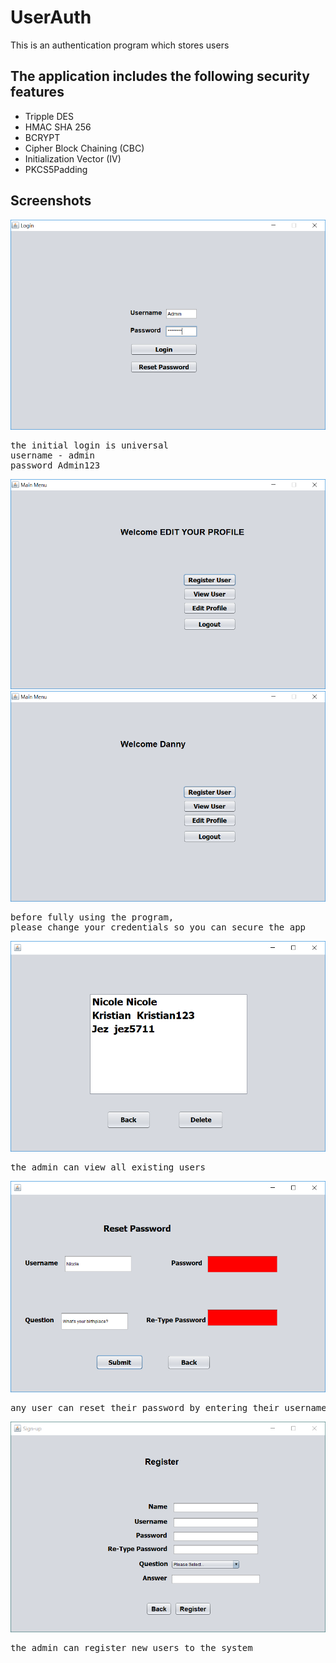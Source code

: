 # UserAuth

This is an authentication program which stores users

## The application includes the following security features

* Tripple DES
* HMAC SHA 256
* BCRYPT
* Cipher Block Chaining (CBC)
* Initialization Vector (IV)
* PKCS5Padding

## Screenshots


![picture](img/login.PNG)
<pre>the initial login is universal
username - admin
password Admin123</pre>


![picture](img/mainAdmin.PNG)
![picture](img/main2Admin.PNG)
<pre>before fully using the program, 
please change your credentials so you can secure the app</pre>


![picture](img/users.PNG)
<pre>the admin can view all existing users</pre>


![picture](img/reset.PNG)
<pre>any user can reset their password by entering their username and secret answer</pre>


![picture](img/register.PNG)
<pre>the admin can register new users to the system</pre>
